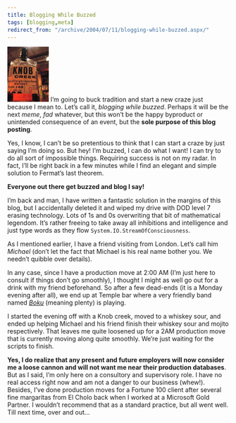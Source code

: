 ```yaml
---
title: Blogging While Buzzed
tags: [blogging,meta]
redirect_from: "/archive/2004/07/11/blogging-while-buzzed.aspx/"
---
```


![](/assets/images/knobcreek.jpg) I’m going to buck tradition and start a new
craze just because I mean to. Let’s call it, *blogging while buzzed*.
Perhaps it will be the next *meme*, *fad* whatever, but this won’t be
the happy byproduct or unintended consequence of an event, but the
**sole purpose of this blog posting**.

Yes, I know, I can’t be so pretentious to think that I can start a craze
by just saying I’m doing so. But hey! I’m buzzed, I can do what I want!
I can try to do all sort of impossible things. Requiring success is not
on my radar. In fact, I’ll be right back in a few minutes while I find
an elegant and simple solution to Fermat’s last theorem.

**Everyone out there get buzzed and blog I say!**

I’m back and man, I have written a fantastic solution in the margins of
this blog, but I accidentally deleted it and wiped my drive with DOD
level 7 erasing technology. Lots of 1s and 0s overwriting that bit of
mathematical legendom. It’s rather freeing to take away all inhibitions
and intelligence and just type words as they flow
`System.IO.StreamOfConsciousness`.

As I mentioned earlier, I have a friend visiting from London. Let’s call
him *Michael* (don’t let the fact that Michael is his real name bother
you. We needn’t quibble over details).

In any case, since I have a production move at 2:00 AM (I’m just here to
consult if things don’t go smoothly), I thought I might as well go out
for a drink with my friend beforehand. So after a few dead-ends (it is a
Monday evening after all), we end up at Temple bar where a very friendly
band named *[Boku](http://www.bokulive.com/)* (meaning plenty) is
playing.

I started the evening off with a Knob creek, moved to a whiskey sour,
and ended up helping Michael and his friend finish their whiskey sour
and mojito respectively. That leaves me quite loosened up for a 2AM
production move that is currently moving along quite smoothly. We’re
just waiting for the scripts to finish.

**Yes, I do realize that any present and future employers will now
consider me a loose cannon and will not want me near their production
databases**. But as I said, I’m only here on a consultory and
supervisory role. I have no real access right now and am not a danger to
our business (whew!). Besides, I’ve done production moves for a Fortune
100 client after several fine margaritas from El Cholo back when I
worked at a Microsoft Gold Partner. I wouldn’t recommend that as a
standard practice, but all went well. Till next time, over and out...

